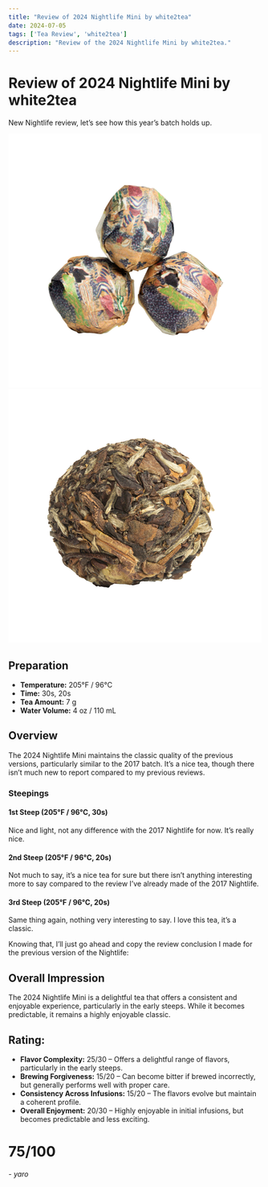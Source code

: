 ```yaml
---
title: "Review of 2024 Nightlife Mini by white2tea"
date: 2024-07-05
tags: ['Tea Review', 'white2tea']
description: "Review of the 2024 Nightlife Mini by white2tea."
---
```


# Review of 2024 Nightlife Mini by white2tea

New Nightlife review, let’s see how this year’s batch holds up.

![](image-31.png)
![](image-32.png)

## Preparation

- **Temperature:** 205°F / 96°C
- **Time:** 30s, 20s
- **Tea Amount:** 7 g
- **Water Volume:** 4 oz / 110 mL

## Overview

The 2024 Nightlife Mini maintains the classic quality of the previous versions, particularly similar to the 2017 batch. It’s a nice tea, though there isn’t much new to report compared to my previous reviews.

### Steepings

#### 1st Steep (205°F / 96°C, 30s)

Nice and light, not any difference with the 2017 Nightlife for now. It’s really nice.

#### 2nd Steep (205°F / 96°C, 20s)

Not much to say, it’s a nice tea for sure but there isn’t anything interesting more to say compared to the review I’ve already made of the 2017 Nightlife.

#### 3rd Steep (205°F / 96°C, 20s)

Same thing again, nothing very interesting to say. I love this tea, it’s a classic.

Knowing that, I’ll just go ahead and copy the review conclusion I made for the previous version of the Nightlife:

## Overall Impression

The 2024 Nightlife Mini is a delightful tea that offers a consistent and enjoyable experience, particularly in the early steeps. While it becomes predictable, it remains a highly enjoyable classic.

## Rating:

- **Flavor Complexity:** 25/30 – Offers a delightful range of flavors, particularly in the early steeps.
- **Brewing Forgiveness:** 15/20 – Can become bitter if brewed incorrectly, but generally performs well with proper care.
- **Consistency Across Infusions:** 15/20 – The flavors evolve but maintain a coherent profile.
- **Overall Enjoyment:** 20/30 – Highly enjoyable in initial infusions, but becomes predictable and less exciting.

# 75/100

*- yaro*
